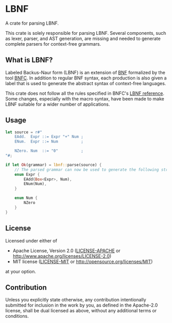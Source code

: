 # LBNF

A crate for parsing LBNF.

This crate is solely responsible for parsing LBNF.
Several components, such as lexer, parser, and AST generation, are
missing and needed to generate complete parsers for context-free grammars.

## What is LBNF?

Labeled Backus-Naur form (LBNF) is an extension of [BNF] formalized by the tool [BNFC].
In addition to regular BNF syntax, each production is also given a label that
is used to generate the abstract syntax of context-free languages.

This crate does not follow all the rules specified in BNFC's [LBNF reference].
Some changes, especially with the macro syntax, have been made to make LBNF
suitable for a wider number of applications.

[BNF]: https://en.wikipedia.org/wiki/Backus%E2%80%93Naur_form
[BNFC]: https://github.com/BNFC/bnfc
[LBNF reference]: https://bnfc.readthedocs.io/en/latest/lbnf.html?

## Usage

```rust
let source = r#"
    EAdd.  Expr ::= Expr "+" Num ;
    ENum.  Expr ::= Num          ;

    NZero. Num  ::= "0"          ;
"#;

if let Ok(grammar) = lbnf::parse(source) {
    // The parsed grammar can now be used to generate the following structure:
    enum Expr {
        EAdd(Box<Expr>, Num),
        ENum(Num),
    }

    enum Num {
        NZero
    }
}

```

## License

Licensed under either of

- Apache License, Version 2.0
  ([LICENSE-APACHE](LICENSE-APACHE) or <http://www.apache.org/licenses/LICENSE-2.0>)
- MIT license
  ([LICENSE-MIT](LICENSE-MIT) or <http://opensource.org/licenses/MIT>)

at your option.

## Contribution

Unless you explicitly state otherwise, any contribution intentionally submitted
for inclusion in the work by you, as defined in the Apache-2.0 license, shall be
dual licensed as above, without any additional terms or conditions.
